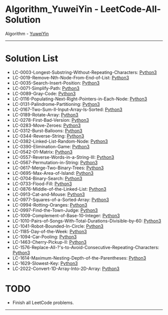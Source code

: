 # Algorithm_YuweiYin - LeetCode-All-Solution

Algorithm - [YuweiYin](https://github.com/YuweiYin)

---

# Solution List

- LC-0003-Longest-Substring-Without-Repeating-Characters: [Python3](./Python3/LC-0003-Longest-Substring-Without-Repeating-Characters.py)
- LC-0019-Remove-Nth-Node-From-End-of-List: [Python3](./Python3/LC-0019-Remove-Nth-Node-From-End-of-List.py)
- LC-0035-Search-Insert-Position: [Python3](./Python3/LC-0035-Search-Insert-Position.py)
- LC-0071-Simplify-Path: [Python3](./Python3/LC-0071-Simplify-Path.py)
- LC-0089-Gray-Code: [Python3](./Python3/LC-0089-Gray-Code.py)
- LC-0116-Populating-Next-Right-Pointers-in-Each-Node: [Python3](./Python3/LC-0116-Populating-Next-Right-Pointers-in-Each-Node.py)
- LC-0131-Palindrome-Partitioning: [Python3](./Python3/LC-0131-Palindrome-Partitioning.py)
- LC-0167-Two-Sum-II-Input-Array-Is-Sorted: [Python3](./Python3/LC-0167-Two-Sum-II-Input-Array-Is-Sorted.py)
- LC-0189-Rotate-Array: [Python3](./Python3/LC-0189-Rotate-Array.py)
- LC-0278-First-Bad-Version: [Python3](./Python3/LC-0278-First-Bad-Version.py)
- LC-0283-Move-Zeroes: [Python3](./Python3/LC-0283-Move-Zeroes.py)
- LC-0312-Burst-Balloons: [Python3](./Python3/LC-0312-Burst-Balloons.py)
- LC-0344-Reverse-String: [Python3](./Python3/LC-0344-Reverse-String.py)
- LC-0382-Linked-List-Random-Node: [Python3](./Python3/LC-0382-Linked-List-Random-Node.py)
- LC-0390-Elimination-Game: [Python3](./Python3/LC-0390-Elimination-Game.py)
- LC-0542-01-Matrix: [Python3](./Python3/LC-0542-01-Matrix.py)
- LC-0557-Reverse-Words-in-a-String-III: [Python3](./Python3/LC-0557-Reverse-Words-in-a-String-III.py)
- LC-0567-Permutation-in-String: [Python3](./Python3/LC-0567-Permutation-in-String.py)
- LC-0617-Merge-Two-Binary-Trees: [Python3](./Python3/LC-0617-Merge-Two-Binary-Trees.py)
- LC-0695-Max-Area-of-Island: [Python3](./Python3/LC-0695-Max-Area-of-Island.py)
- LC-0704-Binary-Search: [Python3](./Python3/LC-0704-Binary-Search.py)
- LC-0733-Flood-Fill: [Python3](./Python3/LC-0733-Flood-Fill.py)
- LC-0876-Middle-of-the-Linked-List: [Python3](./Python3/LC-0876-Middle-of-the-Linked-List.py)
- LC-0913-Cat-and-Mouse: [Python3](./Python3/LC-0913-Cat-and-Mouse.py)
- LC-0977-Squares-of-a-Sorted-Array: [Python3](./Python3/LC-0977-Squares-of-a-Sorted-Array.py)
- LC-0994-Rotting-Oranges: [Python3](./Python3/LC-0994-Rotting-Oranges.py)
- LC-0997-Find-the-Town-Judge: [Python3](./Python3/LC-0997-Find-the-Town-Judge.py)
- LC-1009-Complement-of-Base-10-Integer: [Python3](./Python3/LC-1009-Complement-of-Base-10-Integer.py)
- LC-1010-Pairs-of-Songs-With-Total-Durations-Divisible-by-60: [Python3](./Python3/LC-1010-Pairs-of-Songs-With-Total-Durations-Divisible-by-60.py)
- LC-1041-Robot-Bounded-In-Circle: [Python3](./Python3/LC-1041-Robot-Bounded-In-Circle.py)
- LC-1185-Day-of-the-Week: [Python3](./Python3/LC-1185-Day-of-the-Week.py)
- LC-1094-Car-Pooling: [Python3](./Python3/LC-1094-Car-Pooling.py)
- LC-1463-Cherry-Pickup-II: [Python3](./Python3/LC-1463-Cherry-Pickup-II.py)
- LC-1576-Replace-All-?'s-to-Avoid-Consecutive-Repeating-Characters: [Python3](./Python3/LC-1576-Replace-All-s-to-Avoid-Consecutive-Repeating-Characters.py)
- LC-1614-Maximum-Nesting-Depth-of-the-Parentheses: [Python3](./Python3/LC-1614-Maximum-Nesting-Depth-of-the-Parentheses.py)
- LC-1629-Slowest-Key: [Python3](./Python3/LC-1629-Slowest-Key.py)
- LC-2022-Convert-1D-Array-Into-2D-Array: [Python3](./Python3/LC-2022-Convert-1D-Array-Into-2D-Array.py)

# TODO

- Finish all LeetCode problems.

---
